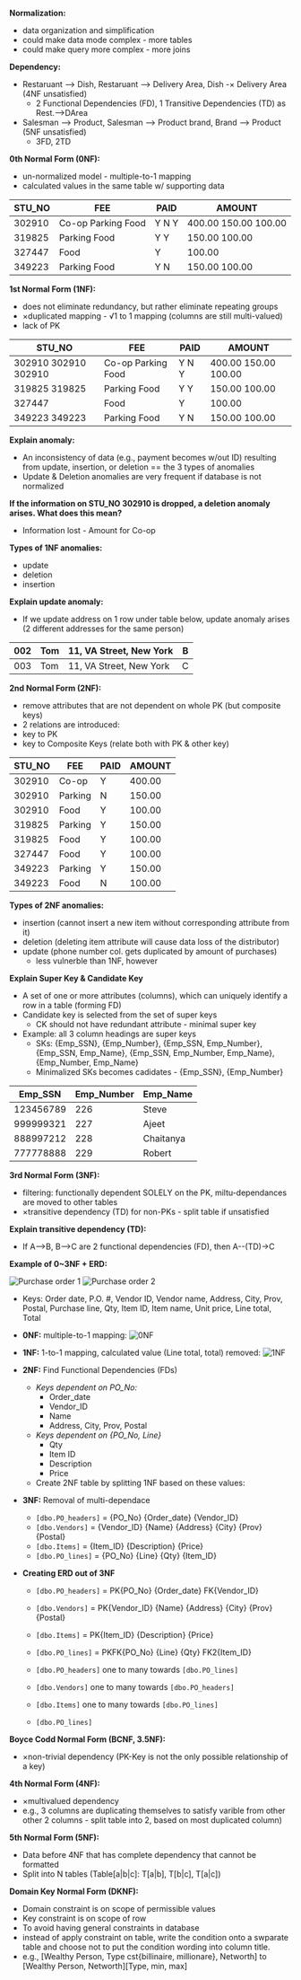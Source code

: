 **Normalization:**
 - data organization and simplification
 - could make data mode complex - more tables
 - could make query more complex - more joins

**Dependency:**
 - Restaruant --> Dish, Restaruant --> Delivery Area, Dish -× Delivery Area (4NF unsatisfied)
   - 2 Functional Dependencies (FD), 1 Transitive Dependencies (TD) as Rest.-->DArea
 - Salesman --> Product, Salesman --> Product brand, Brand --> Product (5NF unsatisfied)
   - 3FD, 2TD

**0th Normal Form (0NF):**
 - un-normalized model - multiple-to-1 mapping
 - calculated values in the same table w/ supporting data

|     STU_NO    |     FEE                           |     PAID             |     AMOUNT                          |
|---------------|-----------------------------------|----------------------|-------------------------------------|
|     302910    |     Co-op     Parking     Food    |     Y     N     Y    |     400.00     150.00     100.00    |
|     319825    |     Parking     Food              |     Y     Y          |     150.00     100.00               |
|     327447    |     Food                          |     Y                |     100.00                          |
|     349223    |     Parking     Food              |     Y     N          |     150.00     100.00               |

**1st Normal Form (1NF):**
 - does not eliminate redundancy, but rather eliminate repeating groups
 - ×duplicated mapping - √1 to 1 mapping (columns are still multi-valued)
 - lack of PK

|     STU_NO                          |     FEE                           |     PAID             |     AMOUNT                          |
|-------------------------------------|-----------------------------------|----------------------|-------------------------------------|
|     302910     302910     302910    |     Co-op     Parking     Food    |     Y     N     Y    |     400.00     150.00     100.00    |
|     319825     319825               |     Parking     Food              |     Y     Y          |     150.00     100.00               |
|     327447                          |     Food                          |     Y                |     100.00                          |
|     349223     349223               |     Parking     Food              |     Y     N          |     150.00     100.00               |

**Explain anomaly:**
 - An inconsistency of data (e.g., payment becomes w/out ID) resulting from update, insertion, or deletion == the 3 types of anomalies
 - Update & Deletion anomalies are very frequent if database is not normalized

**If the information on STU_NO 302910 is dropped, a deletion anomaly arises. What does this mean?**
 - Information lost - Amount for Co-op

**Types of 1NF anomalies:**
 - update
 - deletion
 - insertion

**Explain update anomaly:**
 - If we update address on 1 row under table below, update anomaly arises (2 different addresses for the same person)
 
| 002 | Tom | 11, VA Street, New York | B |
|-----|-----|-------------------------|---|
| 003 | Tom | 11, VA Street, New York | C |

**2nd Normal Form (2NF):**
 - remove attributes that are not dependent on whole PK (but composite keys)
 - 2 relations are introduced:
  - key to PK
  - key to Composite Keys (relate both with PK & other key)

|     STU_NO    |     FEE        |     PAID    |     AMOUNT    |
|---------------|----------------|-------------|---------------|
|     302910    |     Co-op      |     Y       |     400.00    |
|     302910    |     Parking    |     N       |     150.00    |
|     302910    |     Food       |     Y       |     100.00    |
|     319825    |     Parking    |     Y       |     150.00    |
|     319825    |     Food       |     Y       |     100.00    |
|     327447    |     Food       |     Y       |     100.00    |
|     349223    |     Parking    |     Y       |     150.00    |
|     349223    |     Food       |     N       |     100.00    |

**Types of 2NF anomalies:**
 - insertion (cannot insert a new item without corresponding attribute from it)
 - deletion (deleting item attribute will cause data loss of the distributor)
 - update (phone number col. gets duplicated by amount of purchases)
   - less vulnerble than 1NF, however

**Explain Super Key & Candidate Key**
 - A set of one or more attributes (columns), which can uniquely identify a row in a table (forming FD)
 - Candidate key is selected from the set of super keys
   - CK should not have redundant attribute - minimal super key
 - Example: all 3 column headings are super keys
   - SKs: {Emp_SSN}, {Emp_Number}, {Emp_SSN, Emp_Number}, {Emp_SSN, Emp_Name}, {Emp_SSN, Emp_Number, Emp_Name}, {Emp_Number, Emp_Name}
   - Minimalized SKs becomes cadidates - {Emp_SSN}, {Emp_Number}

| Emp_SSN   | Emp_Number | Emp_Name  |
|-----------|------------|-----------|
| 123456789 | 226        | Steve     |
| 999999321 | 227        | Ajeet     |
| 888997212 | 228        | Chaitanya |
| 777778888 | 229        | Robert    |

**3rd Normal Form (3NF):**
 - filtering: functionally dependent SOLELY on the PK, miltu-dependances are moved to other tables
 - ×transitive dependency (TD) for non-PKs - split table if unsatisfied

**Explain transitive dependency (TD):**
 - If A-->B, B-->C are 2 functional dependencies (FD), then A--(TD)->C

**Example of 0~3NF + ERD:**

![Purchase order 1](Purchase1.png)
![Purchase order 2](Purchase2.png)

 - Keys: Order date, P.O. #, Vendor ID, Vendor name, Address, City, Prov, Postal, Purchase line, Qty, Item ID, Item name, Unit price, Line total, Total

 - **0NF:** multiple-to-1 mapping:
![0NF](0NF-purch.png)

 - **1NF:** 1-to-1 mapping, calculated value (Line total, total) removed:
![1NF](1NF-purch.png)

 - **2NF:** Find Functional Dependencies (FDs)
   - *Keys dependent on PO_No:*
      - Order_date
      - Vendor_ID
      - Name
      - Address, City, Prov, Postal
   - *Keys dependent on {PO_No, Line}*
      - Qty
      - Item ID
      - Description
      - Price
   - Create 2NF table by splitting 1NF based on these values:

 - **3NF:** Removal of multi-dependace
   - `[dbo.PO_headers]` = {PO_No} {Order_date} {Vendor_ID}
   - `[dbo.Vendors]`       = {Vendor_ID} {Name} {Address} {City} {Prov} {Postal}
   - `[dbo.Items]`           = {Item_ID} {Description} {Price}
   - `[dbo.PO_lines]`      = {PO_No} {Line} {Qty} {Item_ID}
 
 - **Creating ERD out of 3NF**
   - `[dbo.PO_headers]` = PK{PO_No} {Order_date} FK{Vendor_ID}
   - `[dbo.Vendors]`       = PK{Vendor_ID} {Name} {Address} {City} {Prov} {Postal}
   - `[dbo.Items]`           = PK{Item_ID} {Description} {Price}
   - `[dbo.PO_lines]`      = PKFK{PO_No} {Line} {Qty} FK2{Item_ID}

   - `[dbo.PO_headers]` one to many towards `[dbo.PO_lines]`
   - `[dbo.Vendors]`       one to many towards `[dbo.PO_headers]`
   - `[dbo.Items]`           one to many towards `[dbo.PO_lines]`
   - `[dbo.PO_lines]`     



**Boyce Codd Normal Form (BCNF, 3.5NF):**
 - ×non-trivial dependency (PK-Key is not the only possible relationship of a key) 

**4th Normal Form (4NF):**
 - ×multivalued dependency
 - e.g., 3 columns are duplicating themselves to satisfy varible from other other 2 columns - split table into 2, based on most duplicated column)

**5th Normal Form (5NF):**
 - Data before 4NF that has complete dependency that cannot be formatted
 - Split into N tables (Table[a|b|c]: T[a|b], T[b|c], T[a|c])

**Domain Key Normal Form (DKNF):**
 - Domain constraint is on scope of permissible values
 - Key constraint is on scope of row
 - To avoid having general constraints in database
 - instead of apply constraint on table, write the condition onto a swparate table and choose not to put the condition wording into column title.
 - e.g., [Wealthy Person, Type cst{billinaire, millionare}, Networth] to [Wealthy Person, Networth][Type, min, max]